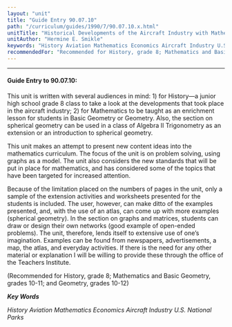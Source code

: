 ```yaml
---
layout: "unit"
title: "Guide Entry 90.07.10"
path: "/curriculum/guides/1990/7/90.07.10.x.html"
unitTitle: "Historical Developments of the Aircraft Industry with Mathematical Applications"
unitAuthor: "Hermine E. Smikle"
keywords: "History Aviation Mathematics Economics Aircraft Industry U.S. National Parks"
recommendedFor: "Recommended for History, grade 8; Mathematics and Basic Geometry, grades 10-11; and Geometry, grades 10-12"
---
```

<body>
<hr/>
<h4>
Guide Entry to 90.07.10:
</h4>
This unit is written with several audiences in mind: 1) for History—a junior high school grade 8 class to take a look at the developments that took place in the aircraft industry; 2) for Mathematics to be taught as an enrichment lesson for students in Basic Geometry or Geometry. Also, the section on spherical geometry can be used in a class of Algebra II Trigonometry as an extension or an introduction to spherical geometry.
<p>
This unit makes an attempt to present new content ideas into the mathematics curriculum. The focus of the unit is on problem solving, using graphs as a model. The unit also considers the new standards that will be put in place for mathematics, and has considered some of the topics that have been targeted for increased attention.
</p>
<p>
Because of the limitation placed on the numbers of pages in the unit, only a sample of the extension activities and worksheets presented for the students is included. The user, however, can make ditto of the examples presented, and, with the use of an atlas, can come up with more examples (spherical geometry). In the section on graphs and matrices, students can draw or design their own networks (good example of open-ended problems). The unit, therefore, lends itself to extensive use of one’s imagination. Examples can be found from newspapers, advertisements, a map, the atlas, and everyday activities. If there is the need for any other material or explanation I will be willing to provide these through the office of the Teachers Institute.
</p>
<p>
(Recommended for History, grade 8; Mathematics and Basic Geometry, grades 10-11; and Geometry, grades 10-12)
</p>
<p>
<b>
<i>
Key Words
</i>
</b>
<br/>
</p>
<p>
<i>
History Aviation Mathematics Economics Aircraft Industry U.S. National Parks
</i>
</p>
</body>